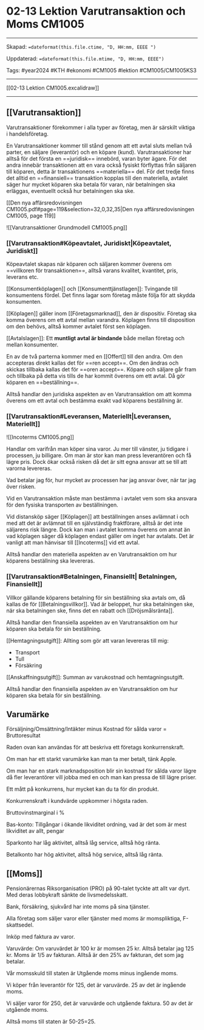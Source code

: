 # 02-13 Lektion Varutransaktion och Moms CM1005

---
Skapad: `=dateformat(this.file.ctime, "D, HH:mm, EEEE ")`

Uppdaterad: `=dateformat(this.file.mtime, "D, HH:mm, EEEE")`

Tags: #year2024 #KTH #ekonomi #CM1005 #lektion #CM1005/CM1005KS3

---
[[02-13 Lektion CM1005.excalidraw]]

---

## [[Varutransaktion]]

Varutransaktioner förekommer i alla typer av företag, men är särskilt viktiga i handelsföretag.

En Varutransaktioner kommer till stånd genom att ett avtal sluts mellan två parter, en säljare (leverantör) och en köpare (kund). Varutransaktioner har alltså för det första en ==juridisk== innebörd, varan byter ägare. För det andra innebär transaktionen att en vara också fysiskt förflyttas från säljaren till köparen, detta är transaktionens ==materiella== del. För det tredje finns det alltid en ==finansiell== transaktion kopplas till den materiella, avtalet säger hur mycket köparen ska betala för varan, när betalningen ska erläggas, eventuellt också hur betalningen ska ske.

[[Den nya affärsredovisningen CM1005.pdf#page=119&selection=32,0,32,35|Den nya affärsredovisningen CM1005, page 119]]

![[Varutransaktioner Grundmodell CM1005.png]]

### [[Varutransaktion#Köpeavtalet, Juridiskt|Köpeavtalet, Juridiskt]]

Köpeavtalet skapas när köparen och säljaren kommer överens om ==villkoren för transaktionen==, alltså varans kvalitet, kvantitet, pris, leverans etc.

[[Konsumentköplagen]] och [[Konsumenttjänstlagen]]: Tvingande till konsumentens fördel. Det finns lagar som företag måste följa för att skydda konsumenten.

[[Köplagen]] gäller inom [[Företagsmarknad]], den är dispositiv. Företag ska komma överens om ett avtal mellan varandra. Köplagen finns till disposition om den behövs, alltså kommer avtalet först sen köplagen.

[[Avtalslagen]]: Ett **muntligt avtal är bindande** både mellan företag och mellan konsumenter.

En av de två parterna kommer med en [[Offert]] till den andra. Om den accepteras direkt kallas det för ==ren accept==. Om den ändras och skickas tillbaka kallas det för ==oren accept==. Köpare och säljare går fram och tillbaka på detta vis tills de har kommit överens om ett avtal. Då gör köparen en ==beställning==.

Alltså handlar den juridiska aspekten av en Varutransaktion om att komma överens om ett avtal och bestämma exakt vad köparens beställning är.

### [[Varutransaktion#Leveransen, Materiellt|Leveransen, Materiellt]]

![[Incoterms CM1005.png]]

Handlar om varifrån man köper sina varor. Ju mer till vänster, ju tidigare i processen, ju billigare. Om man är stor kan man press leverantören och få lägre pris. Dock ökar också risken då det är sitt egna ansvar att se till att varorna levereras.

Vad betalar jag för, hur mycket av processen har jag ansvar över, när tar jag över risken.

Vid en Varutransaktion måste man bestämma i avtalet vem som ska ansvara för den fysiska transporten av beställningen.

Vid distansköp säger [[Köplagen]] att beställningen anses avlämnat i och med att det är avlämnat till en självständig fraktförare, alltså är det inte säljarens risk längre. Dock kan man i avtalet komma överens om annat än vad köplagen säger då köplagen endast gäller om inget har avtalats. Det är vanligt att man hänvisar till [[Incoterms]] vid ett avtal.

Alltså handlar den materiella aspekten av en Varutransaktion om hur köparens beställning ska levereras.

### [[Varutransaktion#Betalningen, Finansiellt| Betalningen, Finansiellt]]

Villkor gällande köparens betalning för sin beställning ska avtals om, då kallas de för [[Betalningsvillkor]]. Vad är beloppet, hur ska betalningen ske, när ska betalningen ske, finns det en rabatt och [[Dröjsmålsränta]].

Alltså handlar den finansiella aspekten av en Varutransaktion om hur köparen ska betala för sin beställning.

[[Hemtagningsutgift]]: Allting som gör att varan levereras till mig:

- Transport
- Tull
- Försäkring

[[Anskaffningsutgift]]: Summan av varukostnad och hemtagningsutgift.

Alltså handlar den finansiella aspekten av en Varutransaktion om hur köparen ska betala för sin beställning.

## Varumärke

Försäljning/Omsättning/Intäkter minus Kostnad för sålda varor = Bruttoresultat

Raden ovan kan användas för att beskriva ett företags konkurrenskraft.

Om man har ett starkt varumärke kan man ta mer betalt, tänk Apple.

Om man har en stark marknadsposition blir sin kostnad för sålda varor lägre då fler leverantörer vill jobba med en och man kan pressa de till lägre priser.

Ett mått på konkurrens, hur mycket kan du ta för din produkt.

Konkurrenskraft i kundvärde uppkommer i högsta raden.

Bruttovinstmarginal i %

Bas-konto: Tillgångar i ökande likviditet ordning, vad är det som är mest likviditet av allt, pengar

Sparkonto har låg aktivitet, alltså låg service, alltså hög ränta.

Betalkonto har hög aktivitet, alltså hög service, alltså låg ränta.

## [[Moms]]

Pensionärernas Riksorganisation (PRO) på 90-talet tyckte att allt var dyrt. Med deras lobbykraft sänkte de livsmedelsskatt.

Bank, försäkring, sjukvård har inte moms på sina tjänster.

Alla företag som säljer varor eller tjänster med moms är momspliktiga, F-skattsedel.

Inköp med faktura av varor.

Varuvärde: Om varuvärdet är 100 kr är momsen 25 kr. Alltså betalar jag 125 kr. Moms är 1/5 av fakturan. Alltså är den 25% av fakturan, det som jag betalar.

Vår momsskuld till staten är Utgående moms minus ingående moms.

Vi köper från leverantör för 125, det är varuvärde. 25 av det är ingående moms.

Vi säljer varor för 250, det är varuvärde och utgående faktura. 50 av det är utgående moms.

Alltså moms till staten är 50-25=25.
